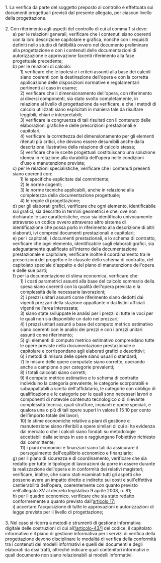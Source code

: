 <ul style="list-style-type: none">
    <li>1. La verifica da parte del soggetto preposto al controllo è effettuata sui documenti progettuali previsti dal presente allegato, per ciascun livello della progettazione.
    </li>
    <br>
    <li>2. Con riferimento agli aspetti del controllo di cui al comma 1 si deve:
        <ul class="alist" style="list-style-type: none">
            <li>a) per le relazioni generali, verificare che i contenuti siano coerenti con la loro descrizione capitolare e grafica, nonché con i requisiti definiti nello studio di fattibilità ovvero nel documento preliminare alla progettazione e con i contenuti delle documentazioni di autorizzazione e approvazione facenti riferimento alla fase progettuale precedente;</li>
            <li>b) per le relazioni di calcolo:
                <ul style="list-style-type: none">
                    <li>1) verificare che le ipotesi e i criteri assunti alla base dei calcoli siano coerenti con la destinazione dell'opera e con la corretta applicazione delle disposizioni normative e regolamentari pertinenti al caso in esame;</li>
                    <li>2) verificare che il dimensionamento dell'opera, con riferimento ai diversi componenti, sia stato svolto completamente, in relazione al livello di progettazione da verificare, e che i metodi di calcolo utilizzati siano esplicitati in maniera tale da risultare leggibili, chiari e interpretabili;</li>
                    <li>3) verificare la congruenza di tali risultati con il contenuto delle elaborazioni grafiche e delle prescrizioni prestazionali e capitolari;</li>
                    <li>4) verificare la correttezza del dimensionamento per gli elementi ritenuti più critici, che devono essere desumibili anche dalla descrizione illustrativa della relazione di calcolo stessa;</li>
                    <li>5) verificare che le scelte progettuali costituiscano una soluzione idonea in relazione alla durabilità dell'opera nelle condizioni d'uso e manutenzione previste;</li>
                </ul>
            </li>
            <li>c) per le relazioni specialistiche, verificare che i contenuti presenti siano coerenti con:
                <ul style="list-style-type: none">
                    <li>1) le specifiche esplicitate dal committente;</li>
                    <li>2) le norme cogenti;</li>
                    <li>3) le norme tecniche applicabili, anche in relazione alla completezza della documentazione progettuale;</li>
                    <li>4) le regole di progettazione;</li>
                </ul>
            </li>
            <li>d) per gli elaborati grafici, verificare che ogni elemento, identificabile sui grafici, sia descritto in termini geometrici e che, ove non dichiarate le sue caratteristiche, esso sia identificato univocamente attraverso un codice ovvero attraverso altro sistema di identificazione che possa porlo in riferimento alla descrizione di altri elaborati, ivi compresi documenti prestazionali e capitolari;</li>
            <li>e) per i capitolati, i documenti prestazionali, e lo schema di contratto, verificare che ogni elemento, identificabile sugli elaborati grafici, sia adeguatamente qualificato all'interno della documentazione prestazionale e capitolare; verificare inoltre il coordinamento tra le prescrizioni del progetto e le clausole dello schema di contratto, del capitolato speciale d'appalto e del piano di manutenzione dell'opera e delle sue parti;</li>
            <li>f) per la documentazione di stima economica, verificare che:
                <ul style="list-style-type: none">
                    <li>1) i costi parametrici assunti alla base del calcolo sommario della spesa siano coerenti con la qualità dell'opera prevista e la complessità delle necessarie lavorazioni;</li>
                    <li>2) i prezzi unitari assunti come riferimento siano dedotti dai vigenti prezzari della stazione appaltante o dai listini ufficiali vigenti nell'area interessata;</li>
                    <li>3) siano state sviluppate le analisi per i prezzi di tutte le voci per le quali non sia disponibile un dato nei prezzari;</li>
                    <li>4) i prezzi unitari assunti a base del computo metrico estimativo siano coerenti con le analisi dei prezzi e con i prezzi unitari assunti come riferimento;</li>
                    <li>5) gli elementi di computo metrico estimativo comprendano tutte le opere previste nella documentazione prestazionale e capitolare e corrispondano agli elaborati grafici e descrittivi;</li>
                    <li>6) i metodi di misura delle opere siano usuali o standard;</li>
                    <li>7) le misure delle opere computate siano corrette, operando anche a campione o per categorie prevalenti;</li>
                    <li>8) i totali calcolati siano corretti;</li>
                    <li>9) il computo metrico estimativo e lo schema di contratto individuino la categoria prevalente, le categorie scorporabili e subappaltabili a scelta dell'affidatario, le categorie con obbligo di qualificazione e le categorie per le quali sono necessari lavori o componenti di notevole contenuto tecnologico o di rilevante complessità tecnica, quali strutture, impianti e opere speciali, e qualora una o più di tali opere superi in valore il 15 10 per cento dell’importo totale dei lavori;</li>
                    <li>10) le stime economiche relative a piani di gestione e manutenzione siano riferibili a opere similari di cui si ha evidenza dal mercato o che i calcoli siano fondati su metodologie accettabili dalla scienza in uso e raggiungano l'obiettivo richiesto dal committente;</li>
                    <li>11) i piani economici e finanziari siano tali da assicurare il perseguimento dell'equilibrio economico e finanziario;</li>
                </ul>
            </li>
            <li>g) per il piano di sicurezza e di coordinamento, verificare che sia redatto per tutte le tipologie di lavorazioni da porre in essere durante la realizzazione dell'opera e in conformità dei relativi magisteri; verificare, inoltre, che siano stati esaminati tutti gli aspetti che possono avere un impatto diretto e indiretto sui costi e sull'effettiva cantierabilità dell'opera, coerentemente con quanto previsto nell'allegato XV al decreto legislativo 9 aprile 2008, n. 81;</li>
            <li>h) per il quadro economico, verificare che sia stato redatto conformemente a quanto previsto dall'<a href="/allegato-1.7-articolo-17/1">articolo 17</a>;</li>
            <li>i) accertare l'acquisizione di tutte le approvazioni e autorizzazioni di legge previste per il livello di progettazione;</li>
        </ul>    
    </li>
    <br>
    <li>3. Nel caso si ricorra a metodi e strumenti di gestione informativa digitale delle costruzioni di cui all’<a href="articolo 43">/articolo-43/1</a> del codice, il capitolato informativo e il piano di gestione informativa per i servizi di verifica della progettazione devono disciplinare le modalità di verifica della conformità tra i contenuti dei modelli informativi e quelli dei documenti e degli elaborati da essi tratti, oltreché indicare quali contenitori informativi e quali documento non siano relazionabili ai modelli informativi.</li>
</ul>